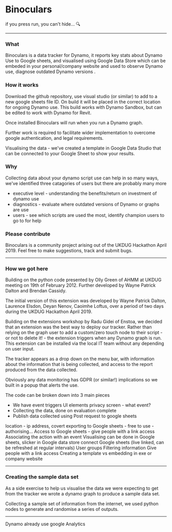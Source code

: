 # Binoculars #
if you press run, you can't hide... 🔍
________________

### What ###

Binoculars is a data tracker for Dynamo, it reports key stats about Dynamo Use to Google sheets, and visualised using Google Data Store which can be embeded in your personal/company website and used to observe Dynamo use, diagnose outdated Dynamo versions .

### How it works ###

Download the github repository, use visual studio (or similar) to add to a new google sheets file ID. On build it will be placed in the correct location for ongoing Dynamo use. This build works with Dynamo Sandbox, but can be edited to work with Dynamo for Revit. 

Once installed Binoculars will run when you run a Dynamo graph.

Further work is required to facilitate wider implementation to overcome google authentication, and legal requirements.

Visualising the data - we've created a template in Google Data Studio that can be connected to your Google Sheet to show your results. 

### Why ###

Collecting data about your dynamo script use can help in so many ways, we've identified three catagories of users but there are probably many more
- executive level - understanding the benefits/return on investment of dynamo use
- diagnostics - evaluate where outdated versions of Dynamo or graphs are use
- users - see which scripts are used the most, identify champion users to go to for help

### Please contribute ###

Binoculars is a community project arising out of the UKDUG Hackathon April 2019. Feel free to make suggestions, track and submit bugs. 
_____________

### How we got here ### 

Building on the python code presented by Olly Green of AHMM at UKDUG meeting on 19th of February 2012.
Further developed by Wayne Patrick Dalton and Brendan Cassidy.

The initial version of this extension was developed by Wayne Patrick Dalton, Laurence Elsdon, Deyan Nenov, Caoimhe Loftus, over a period of two days during the UKDUG Hackathon April 2019.

Building on the extensions workshop by Radu Gidei of Enstoa, we decided that an extension was the best way to deploy our tracker. 
Rather than relying on the graph user to add a custom/zero touch node to their script - or not to delete it! - the extension triggers when any Dynamo graph is run. This extension can be installed via the local IT team without any depending on user input.

The tracker appears as a drop down on the menu bar, with information about the information that is being collected, and access to the report produced from the data collected.

Obviously any data monitoring has GDPR (or similar!) implications so we built in a popup that alerts the use. 

The code can be broken down into 3 main pieces 

- We have event triggers UI elements privacy screen - what event?
- Collecting the data, done on evaluation complete 
- Publish data collected using Post request to google sheets



location - ip address, covert
exporting to Google sheets - free to use - authorising... Access to Google sheets - give people with a link access
Associating the action with an event
Visualising can be done in Google sheets, slicker in Google data store
connect Google sheets (live linked, can be refreshed at regular intervals)
User groups
Filtering information
Give people with a link access
Creating a template vs embedding in exe or company website
________________

### Creating the sample data set ###

As a side exercise to help us visualise the data we were expecting to get from the tracker we wrote a dynamo graph to produce a sample data set.

Collecting a sample set of information from the internet, we used python nodes to generate and randomise a series of outputs.
____
Dynamo already use google Analytics
